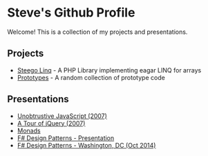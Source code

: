 # Steve's Github Profile

Welcome!  This is a collection of my projects and presentations.

## Projects
* [Steego Linq](https://github.com/steego/linq) - A PHP Library implementing eagar LINQ for arrays
* [Prototypes](https://github.com/sgoguen/Prototypes) - A random collection of prototype code

## Presentations
* [Unobtrustive JavaScript (2007)](presentations/unobtrusive-ajax/)
* [A Tour of jQuery (2007)](presentations/jquery/)
* [Monads](presentations/Monads.ppt)
* [F# Design Patterns - Presentation](presentations/FS-Patterns-Long/)
* [F# Design Patterns - Washington, DC (Oct 2014)](presentations/FS-Patterns-2)
